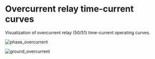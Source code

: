 # Overcurrent relay time-current curves
 Visualization of overcurrent relay (50/51) time-current operating curves.



![phase_overcurrent](\images\phase_overcurrent_curves.jpg)



![ground_overcurrent](\images\ground_overcurrent_curves.jpg)